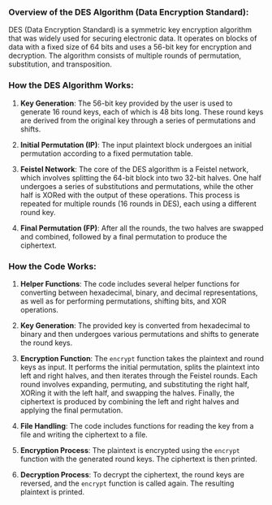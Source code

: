 ### Overview of the DES Algorithm (Data Encryption Standard):

DES (Data Encryption Standard) is a symmetric key encryption algorithm that was widely used for securing electronic data. It operates on blocks of data with a fixed size of 64 bits and uses a 56-bit key for encryption and decryption. The algorithm consists of multiple rounds of permutation, substitution, and transposition.

### How the DES Algorithm Works:

1. **Key Generation**: The 56-bit key provided by the user is used to generate 16 round keys, each of which is 48 bits long. These round keys are derived from the original key through a series of permutations and shifts.

2. **Initial Permutation (IP)**: The input plaintext block undergoes an initial permutation according to a fixed permutation table.

3. **Feistel Network**: The core of the DES algorithm is a Feistel network, which involves splitting the 64-bit block into two 32-bit halves. One half undergoes a series of substitutions and permutations, while the other half is XORed with the output of these operations. This process is repeated for multiple rounds (16 rounds in DES), each using a different round key.

4. **Final Permutation (FP)**: After all the rounds, the two halves are swapped and combined, followed by a final permutation to produce the ciphertext.

### How the Code Works:

1. **Helper Functions**: The code includes several helper functions for converting between hexadecimal, binary, and decimal representations, as well as for performing permutations, shifting bits, and XOR operations.

2. **Key Generation**: The provided key is converted from hexadecimal to binary and then undergoes various permutations and shifts to generate the round keys.

3. **Encryption Function**: The `encrypt` function takes the plaintext and round keys as input. It performs the initial permutation, splits the plaintext into left and right halves, and then iterates through the Feistel rounds. Each round involves expanding, permuting, and substituting the right half, XORing it with the left half, and swapping the halves. Finally, the ciphertext is produced by combining the left and right halves and applying the final permutation.

4. **File Handling**: The code includes functions for reading the key from a file and writing the ciphertext to a file.

5. **Encryption Process**: The plaintext is encrypted using the `encrypt` function with the generated round keys. The ciphertext is then printed.

6. **Decryption Process**: To decrypt the ciphertext, the round keys are reversed, and the `encrypt` function is called again. The resulting plaintext is printed.